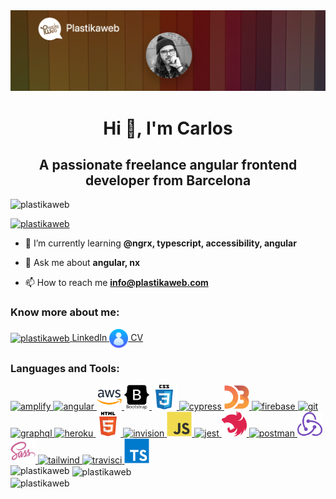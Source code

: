 <div align="center">
      <img src="banner.png" alt="carlos matheu - plastikaweb">
</div>
<h1 align="center">Hi 👋, I'm Carlos</h1>
<h2 align="center">A passionate freelance angular frontend developer from Barcelona</h2>

<p align="left"> <img src="https://komarev.com/ghpvc/?username=plastikaweb&label=Profile%20views&color=0e75b6&"
     alt="plastikaweb" /> </p>

<p align="left"> <a href="https://github.com/ryo-ma/github-profile-trophy"><img
    src="https://github-profile-trophy.vercel.app/?username=plastikaweb" alt="plastikaweb" /></a> </p>

- 🌱 I’m currently learning **@ngrx, typescript, accessibility, angular**

- 💬 Ask me about **angular, nx**

- 📫 How to reach me **info@plastikaweb.com**

<h3 align="left">Know more about me:</h3>
<div align="left">
<a href="https://linkedin.com/in/plastikaweb" target="blank">
<img align="center"
    src="https://raw.githubusercontent.com/rahuldkjain/github-profile-readme-generator/master/src/images/icons/Social/linked-in-alt.svg"
    alt="plastikaweb" height="30" width="30" />
     <span> LinkedIn</span>
</a>

<a href="https://www.plastikaweb.com/assets/docs/Carlos_Matheu.pdf" target="blank">
     <img align="center" src="cv.png" alt="plastikaweb" height="30" width="30" /><span> CV</span></a>
</div>

<h3 align="left">Languages and Tools:</h3>
<div align="left">
<a href="https://aws.amazon.com/amplify/" target="_blank" rel="noreferrer"> <img  src="https://docs.amplify.aws/assets/logo-dark.svg" alt="amplify" width="40" height="40" /> </a>
<a href="https://angular.io" target="_blank" rel="noreferrer"> <img
   src="https://angular.io/assets/images/logos/angular/angular.svg" alt="angular" width="40"
   height="40" /> </a>
<a href="https://aws.amazon.com" target="_blank" rel="noreferrer"> <img
   src="https://raw.githubusercontent.com/devicons/devicon/master/icons/amazonwebservices/amazonwebservices-original-wordmark.svg"
   alt="aws" width="40" height="40" /> </a>
<a href="https://getbootstrap.com" target="_blank" rel="noreferrer"> <img
   src="https://raw.githubusercontent.com/devicons/devicon/master/icons/bootstrap/bootstrap-plain-wordmark.svg"
   alt="bootstrap" width="40" height="40" /> </a>
<a href="https://www.w3schools.com/css/" target="_blank" rel="noreferrer"> <img
   src="https://raw.githubusercontent.com/devicons/devicon/master/icons/css3/css3-original-wordmark.svg"
   alt="css3" width="40" height="40" /> </a>
<a href="https://www.cypress.io" target="_blank" rel="noreferrer"> <img
   src="https://raw.githubusercontent.com/simple-icons/simple-icons/6e46ec1fc23b60c8fd0d2f2ff46db82e16dbd75f/icons/cypress.svg"
   alt="cypress" width="40" height="40" /> </a>
<a href="https://d3js.org/" target="_blank" rel="noreferrer"> <img
   src="https://raw.githubusercontent.com/devicons/devicon/master/icons/d3js/d3js-original.svg"
   alt="d3js" width="40" height="40" /> </a>
<a href="https://firebase.google.com/" target="_blank" rel="noreferrer"> <img
   src="https://www.vectorlogo.zone/logos/firebase/firebase-icon.svg" alt="firebase" width="40"
   height="40" /> </a>
<a href="https://git-scm.com/" target="_blank" rel="noreferrer"> <img
   src="https://www.vectorlogo.zone/logos/git-scm/git-scm-icon.svg" alt="git" width="40"
   height="40" /> </a>
<a href="https://graphql.org" target="_blank" rel="noreferrer"> <img
   src="https://www.vectorlogo.zone/logos/graphql/graphql-icon.svg" alt="graphql" width="40"
   height="40" /> </a>
<a href="https://heroku.com" target="_blank" rel="noreferrer"> <img
   src="https://www.vectorlogo.zone/logos/heroku/heroku-icon.svg" alt="heroku" width="40"
   height="40" /> </a>
<a href="https://www.w3.org/html/" target="_blank" rel="noreferrer"> <img
   src="https://raw.githubusercontent.com/devicons/devicon/master/icons/html5/html5-original-wordmark.svg"
   alt="html5" width="40" height="40" /> </a>
<a href="https://www.invisionapp.com/" target="_blank" rel="noreferrer"> <img
   src="https://www.vectorlogo.zone/logos/invisionapp/invisionapp-icon.svg" alt="invision"
   width="40" height="40" /> </a>
<a href="https://developer.mozilla.org/en-US/docs/Web/JavaScript" target="_blank" rel="noreferrer"> <img
   src="https://raw.githubusercontent.com/devicons/devicon/master/icons/javascript/javascript-original.svg"
   alt="javascript" width="40" height="40" /> </a>
<a href="https://jestjs.io" target="_blank" rel="noreferrer"> <img
   src="https://www.vectorlogo.zone/logos/jestjsio/jestjsio-icon.svg" alt="jest" width="40"
   height="40" /> </a>
<a href="https://nestjs.com/" target="_blank" rel="noreferrer"> <img
   src="https://raw.githubusercontent.com/devicons/devicon/master/icons/nestjs/nestjs-plain.svg"
   alt="nestjs" width="40" height="40" /> </a>
<a href="https://postman.com" target="_blank" rel="noreferrer"> <img
   src="https://www.vectorlogo.zone/logos/getpostman/getpostman-icon.svg" alt="postman" width="40"
   height="40" />
     </a>
<a href="https://redux.js.org" target="_blank" rel="noreferrer"> <img
   src="https://raw.githubusercontent.com/devicons/devicon/master/icons/redux/redux-original.svg"
   alt="redux" width="40" height="40" /> </a>
<a href="https://sass-lang.com" target="_blank" rel="noreferrer"> <img
   src="https://raw.githubusercontent.com/devicons/devicon/master/icons/sass/sass-original.svg"
   alt="sass" width="40" height="40" /> </a>
      <a href="https://tailwindcss.com/" target="_blank" rel="noreferrer"> <img
   src="https://www.vectorlogo.zone/logos/tailwindcss/tailwindcss-icon.svg" alt="tailwind"
   width="40" height="40" />
     </a>
<a href="https://travis-ci.org" target="_blank" rel="noreferrer"> <img
   src="https://www.vectorlogo.zone/logos/travis-ci/travis-ci-icon.svg" alt="travisci" width="40"
   height="40" />
     </a>
<a href="https://www.typescriptlang.org/" target="_blank" rel="noreferrer"> <img
   src="https://raw.githubusercontent.com/devicons/devicon/master/icons/typescript/typescript-original.svg"
   alt="typescript" width="40" height="40" /> </a>
</div>

<div><img align="left"
     src="https://github-readme-stats.vercel.app/api/top-langs?username=plastikaweb&show_icons=true&locale=en&layout=compact"
     alt="plastikaweb" /></div>

<div>&nbsp;<img align="center"
     src="https://github-readme-stats.vercel.app/api?username=plastikaweb&show_icons=true&locale=en"
     alt="plastikaweb" />
</div>

<div><img align="center" src="https://github-readme-streak-stats.herokuapp.com/?user=plastikaweb&" alt="plastikaweb" />
</div>
